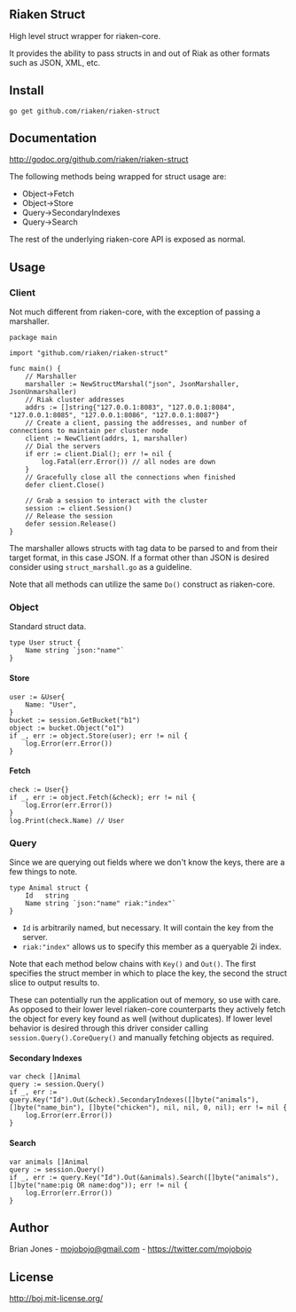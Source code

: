 ## Riaken Struct

High level struct wrapper for riaken-core.

It provides the ability to pass structs in and out of Riak as other formats such as JSON, XML, etc.

## Install

    go get github.com/riaken/riaken-struct

## Documentation

http://godoc.org/github.com/riaken/riaken-struct

The following methods being wrapped for struct usage are:

* Object->Fetch
* Object->Store
* Query->SecondaryIndexes
* Query->Search

The rest of the underlying riaken-core API is exposed as normal.

## Usage

### Client

Not much different from riaken-core, with the exception of passing a marshaller.

	package main

	import "github.com/riaken/riaken-struct"

	func main() {
		// Marshaller
		marshaller := NewStructMarshal("json", JsonMarshaller, JsonUnmarshaller)
		// Riak cluster addresses
		addrs := []string{"127.0.0.1:8083", "127.0.0.1:8084", "127.0.0.1:8085", "127.0.0.1:8086", "127.0.0.1:8087"}
		// Create a client, passing the addresses, and number of connections to maintain per cluster node
		client := NewClient(addrs, 1, marshaller)
		// Dial the servers
		if err := client.Dial(); err != nil {
			log.Fatal(err.Error()) // all nodes are down
		}
		// Gracefully close all the connections when finished
		defer client.Close()

		// Grab a session to interact with the cluster
		session := client.Session()
		// Release the session
		defer session.Release()
	}

The marshaller allows structs with tag data to be parsed to and from their target format, in this case JSON.  If a format other than JSON is desired consider using `struct_marshall.go` as a guideline.

Note that all methods can utilize the same `Do()` construct as riaken-core.

### Object

Standard struct data.

	type User struct {
		Name string `json:"name"`
	}

#### Store

	user := &User{
		Name: "User",
	}
	bucket := session.GetBucket("b1")
	object := bucket.Object("o1")
	if _, err := object.Store(user); err != nil {
		log.Error(err.Error())
	}

#### Fetch

	check := User{}
	if _, err := object.Fetch(&check); err != nil {
		log.Error(err.Error())
	}
	log.Print(check.Name) // User

### Query

Since we are querying out fields where we don't know the keys, there are a few things to note.

	type Animal struct {
		Id   string
		Name string `json:"name" riak:"index"`
	}

* `Id` is arbitrarily named, but necessary.  It will contain the key from the server.
* `riak:"index"` allows us to specify this member as a queryable 2i index.

Note that each method below chains with `Key()` and `Out()`.  The first specifies the struct member in which to place the key, the second the struct slice to output results to.

These can potentially run the application out of memory, so use with care.  As opposed to their lower level riaken-core counterparts they actively fetch the object for every key found as well (without duplicates).  If lower level behavior is desired through this driver consider calling `session.Query().CoreQuery()` and manually fetching objects as required.

#### Secondary Indexes

	var check []Animal
	query := session.Query()
	if _, err := query.Key("Id").Out(&check).SecondaryIndexes([]byte("animals"), []byte("name_bin"), []byte("chicken"), nil, nil, 0, nil); err != nil {
		log.Error(err.Error())
	}

#### Search

	var animals []Animal
	query := session.Query()
	if _, err := query.Key("Id").Out(&animals).Search([]byte("animals"), []byte("name:pig OR name:dog")); err != nil {
		log.Error(err.Error())
	}

## Author

Brian Jones - mojobojo@gmail.com - https://twitter.com/mojobojo

## License

http://boj.mit-license.org/
